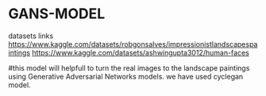 # GANS-MODEL
datasets links
 https://www.kaggle.com/datasets/robgonsalves/impressionistlandscapespaintings
 https://www.kaggle.com/datasets/ashwingupta3012/human-faces


 #this model will helpfull to turn the real images to the landscape paintings using Generative Adversarial Networks models.
 we have used cyclegan model.
